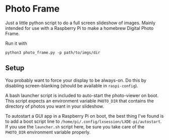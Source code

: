 # Photo Frame

Just a little python script to do a full screen slideshow of images. Mainly intended for use with a Raspberry Pi to make a homebrew Digital Photo Frame.

Run it with 

```
python3 photo_frame.py -p path/to/imgs/dir
```

## Setup

You probably want to force your display to be always-on. Do this by disabling screen-blanking (should be available in `raspi-config`).

A bash launcher script is included to auto-start the photo-viewer on boot. This script expects an environment variable `PHOTO_DIR` that contains the directory of photos you want in your slideshow.

To autostart a GUI app in a Raspberry Pi on boot, the best thing I've found is to add a boot script line to `/home/pi/.config/lxsession/LXDE-pi/autostart`. If you use the `launcher.sh` script here, be sure you take care of the `PHOTO_DIR` environment variable properly.
